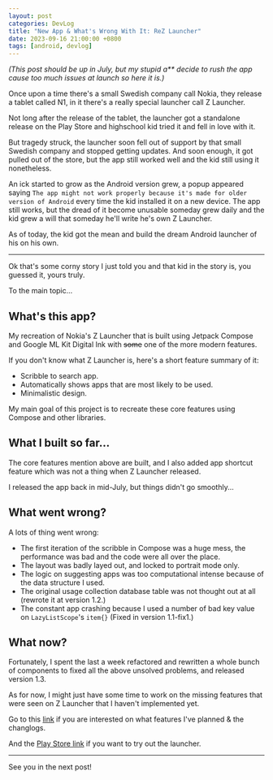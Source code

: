 ```yaml
---
layout: post
categories: DevLog
title: "New App & What's Wrong With It: ReZ Launcher"
date: 2023-09-16 21:00:00 +0800
tags: [android, devlog]
---
```


*(This post should be up in July, but my stupid a\*\* decide to rush the app cause too much issues at launch so here it is.)*

Once upon a time there's a small Swedish company call Nokia, they release a tablet called N1, in it there's a really special launcher call Z Launcher.

Not long after the release of the tablet, the launcher got a standalone release on the Play Store and highschool kid tried it and fell in love with it.

But tragedy struck, the launcher soon fell out of support by that small Swedish company and stopped getting updates. And soon enough, it got pulled out of the store, but the app still worked well and the kid still using it nonetheless.

An ick started to grow as the Android version grew, a popup appeared saying `The app might not work properly because it's made for older version of Android`  every time the kid installed it on a new device. The app still works, but the dread of it become unusable someday grew daily and the kid grew a will that someday he'll write he's own Z Launcher.

As of today, the kid got the mean and build the dream Android launcher of his on his own.

---

Ok that's some corny story I just told you and that kid in the story is, you guessed it, yours truly.

To the main topic...

## What's this app?

My recreation of Nokia's Z Launcher that is built using Jetpack Compose and Google ML Kit Digital Ink with ~~some~~ one of the more modern features.

If you don't know what Z Launcher is, here's a short feature summary of it:

- Scribble to search app.
- Automatically shows apps that are most likely to be used.
- Minimalistic design.

My main goal of this project is to recreate these core features using Compose and other libraries.

## What I built so far...

The core features mention above are built, and I also added app shortcut feature which was not a thing when Z Launcher released.

I released the app back in mid-July, but things didn't go smoothly...

## What went wrong?

A lots of thing went wrong:

- The first iteration of the scribble in Compose was a huge mess, the performance was bad and the code were all over the place.
- The layout was badly layed out, and locked to portrait mode only.
- The logic on suggesting apps was too computational intense because of the data structure I used.
- The original usage collection database table was not thought out at all (rewrote it at version 1.2.)
- The constant app crashing because I used a number of bad key value on `LazyListScope`'s `item{}` (Fixed in version 1.1-fix1.)

## What now?

Fortunately, I spent the last a week refactored and rewritten a whole bunch of components to fixed all the above unsolved problems, and released version 1.3.

As for now, I might just have some time to work on the missing features that were seen on Z Launcher that I haven't implemented yet.

Go to this [link](/apps/rez) if you are interested on what features I've planned & the changlogs.

And the [Play Store link](/rez) if you want to try out the launcher.

---

See you in the next post!
